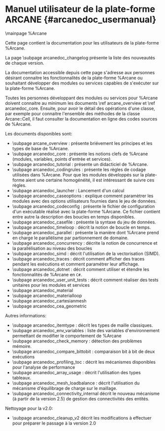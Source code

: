 ﻿Manuel utilisateur de la plate-forme ARCANE {#arcanedoc_usermanual}
=========================

\mainpage %Arcane

Cette page contient la documentation pour les utilisateurs de la plate-forme %Arcane.

La page \subpage arcanedoc_changelog présente la liste des nouveautés de chaque version.

La documentation accessible depuis cette page s'adresse aux personnes
désirant connaitre les fonctionnalités de la plate-forme %Arcane ou
souhaitant développer des modules ou services capables de s'exécuter
sur la plate-forme %Arcane.

Toutes les personnes développant des modules ou services pour %Arcane
doivent connaitre au minimum les documents \ref arcane_overview et
\ref arcanedoc_core. Ensuite, pour avoir le détail des opérations
d'une classe, par exemple pour connaitre l'ensemble des méthodes de la
classe Arcane::Cell, il faut consulter la documentation en ligne des
codes sources de %Arcane.

Les documents disponibles sont:

- \subpage arcane_overview : présente briévement les principes et 
  les types de base de %Arcane.
- \subpage arcanedoc_core : présente les notions clefs de %Arcane (modules,
  variables, points d'entrée et services).
- \subpage arcanedoc_tutorial : présente un didacticiel de %Arcane.
- \subpage arcanedoc_codingrules : présente les règles de codage utilisées
   dans %Arcane. Pour que les modules développés sur la plate-forme aient
   une certaine homogénéité, il est intéressant de suivre ces règles.
- \subpage arcanedoc_launcher : Lancement d'un calcul
- \subpage arcanedoc_caseoptions : explique comment paramètrer les modules
   avec des options utilisateurs fournies dans le jeu de données.
- \subpage arcanedoc_codeconfig : présente le fichier de configuration d'un exécutable
   réalisé avec la plate-forme %Arcane. Ce fichier contient entre autre la description des
   boucles en temps disponibles.
- \subpage arcanedoc_casefile : présente la syntaxe du jeu de données.
- \subpage arcanedoc_timeloop : décrit la notion de boucle en temps.
- \subpage arcanedoc_parallel : présente la manière dont %Arcane prend en charge le parallèlisme par partionnement de domaine.
- \subpage arcanedoc_concurrency : décrite la notion de concurrence et la parallélisation au niveau des boucles
- \subpage arcanedoc_simd : décrit l'utilisation de la vectorisation (SIMD).
- \subpage arcanedoc_traces : décrit comment afficher des traces pendant les
   exécutions et comment paramétrer leur affichage.
- \subpage arcanedoc_dotnet : décrit comment utiliser et étendre les fonctionnalités de %Arcane en `C#`.
- \subpage arcanedoc_user_unit_tests : décrit comment réaliser des tests unitaires pour les modules et services
- \subpage arcanedoc_material
- \subpage arcanedoc_materialloop
- \subpage arcanedoc_cartesianmesh
- \subpage arcanedoc_cea_geometric

Autres informations:

- \subpage arcanedoc_itemtype : décrit les types de maille classiques.
- \subpage arcanedoc_env_variables : liste des variables d'environnement permettant de modifier le comportement de %Arcane
- \subpage arcanedoc_check_memory : détection des problèmes mémoire.
- \subpage arcanedoc_compare_bittobit : comparaison bit à bit de deux exécutions
- \subpage arcanedoc_profiling_toc : décrit les mécanismes disponibles pour l'analyse de performance
- \subpage arcanedoc_array_usage : décrit l'utilisation des types tableaux.
- \subpage arcanedoc_mesh_loadbalance : décrit l'utilisation du mécanisme d'équilibrage de charge sur le maillage.
- \subpage arcanedoc_connectivity_internal décrit le nouveau mécanisme (à partir de la version 2.5) de gestion des connectivités des entités.

Nettoyage pour la v2.0:

- \subpage arcanedoc_cleanup_v2 décrit les modifications à effectuer pour préparer le passage à la version 2.0
